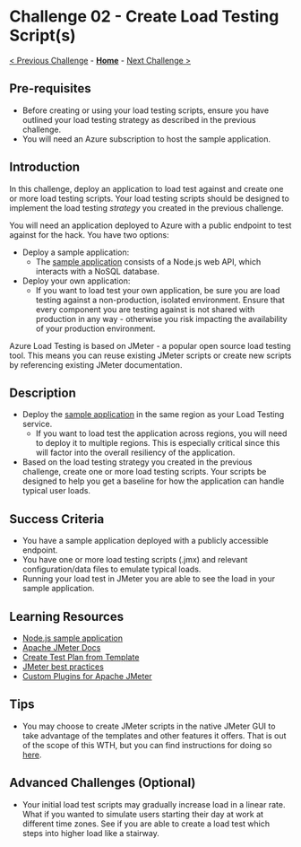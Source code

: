 # Challenge 02 - Create Load Testing Script(s)

[< Previous Challenge](./Challenge-01.md) - **[Home](../README.md)** - [Next Challenge >](./Challenge-03.md)

## Pre-requisites

- Before creating or using your load testing scripts, ensure you have outlined your load testing strategy as described in the previous challenge.
- You will need an Azure subscription to host the sample application.
## Introduction

In this challenge, deploy an application to load test against and create one or more load testing scripts. Your load testing scripts should be designed to implement the load testing *strategy* you created in the previous challenge. 

You will need an application deployed to Azure with a public endpoint to test against for the hack. You have two options:

- Deploy a sample application:
    - The [sample application](https://github.com/Whowong/nodejs-appsvc-loadtest) consists of a Node.js web API, which interacts with a NoSQL database. 
- Deploy your own application:
    - If you want to load test your own application, be sure you are load testing against a non-production, isolated environment. Ensure that every component you are testing against is not shared with production in any way - otherwise you risk impacting the availability of your production environment.

Azure Load Testing is based on JMeter - a popular open source load testing tool. This means you can reuse existing JMeter scripts or create new scripts by referencing existing JMeter documentation.

## Description

- Deploy the [sample application](https://github.com/Whowong/nodejs-appsvc-loadtest) in the same region as your Load Testing service.
    - If you want to load test the application across regions, you will need to deploy it to multiple regions. This is especially critical since this will factor into the overall resiliency of the application.
- Based on the load testing strategy you created in the previous challenge, create one or more load testing scripts. Your scripts be designed to help you get a baseline for how the application can handle typical user loads.

## Success Criteria

- You have a sample application deployed with a publicly accessible endpoint.
- You have one or more load testing scripts (.jmx) and relevant configuration/data files to emulate typical loads.
- Running your load test in JMeter you are able to see the load in your sample application.

## Learning Resources

- [Node.js sample application](https://github.com/Whowong/nodejs-appsvc-loadtest)
- [Apache JMeter Docs](https://jmeter.apache.org/index.html)
- [Create Test Plan from Template](https://jmeter.apache.org/usermanual/get-started.html#template)
- [JMeter best practices](https://jmeter.apache.org/usermanual/best-practices.html)
- [Custom Plugins for Apache JMeter](https://jmeter-plugins.org/)

## Tips
- You may choose to create JMeter scripts in the native JMeter GUI to take advantage of the templates and other features it offers. That is out of the scope of this WTH, but you can find instructions for doing so [here](https://jmeter.apache.org/usermanual/get-started.html#install).

## Advanced Challenges (Optional)
- Your initial load test scripts may gradually increase load in a linear rate.  What if you wanted to simulate users starting their day at work at different time zones.  See if you are able to create a load test which steps into higher load like a stairway.